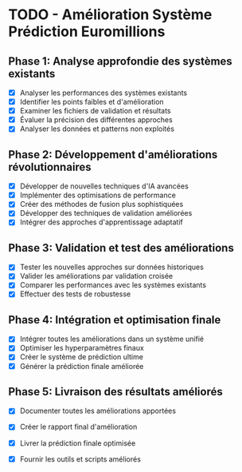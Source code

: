 # TODO - Amélioration Système Prédiction Euromillions

## Phase 1: Analyse approfondie des systèmes existants
- [x] Analyser les performances des systèmes existants
- [x] Identifier les points faibles et d'amélioration
- [x] Examiner les fichiers de validation et résultats
- [x] Évaluer la précision des différentes approches
- [x] Analyser les données et patterns non exploités

## Phase 2: Développement d'améliorations révolutionnaires
- [x] Développer de nouvelles techniques d'IA avancées
- [x] Implémenter des optimisations de performance
- [x] Créer des méthodes de fusion plus sophistiquées
- [x] Développer des techniques de validation améliorées
- [x] Intégrer des approches d'apprentissage adaptatif

## Phase 3: Validation et test des améliorations
- [x] Tester les nouvelles approches sur données historiques
- [x] Valider les améliorations par validation croisée
- [x] Comparer les performances avec les systèmes existants
- [x] Effectuer des tests de robustesse

## Phase 4: Intégration et optimisation finale
- [x] Intégrer toutes les améliorations dans un système unifié
- [x] Optimiser les hyperparamètres finaux
- [x] Créer le système de prédiction ultime
- [x] Générer la prédiction finale améliorée

## Phase 5: Livraison des résultats améliorés
- [x] Documenter toutes les améliorations apportées
- [x] Créer le rapport final d'amélioration
- [x] Livrer la prédiction finale optimisée
- [x] Fournir les outils et scripts améliorés

